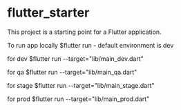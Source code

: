 # flutter_starter

This project is a starting point for a Flutter application.

To run app locally
$flutter run - default environment is dev

for dev
 $flutter run --target="lib/main_dev.dart"

 for qa
 $flutter run --target="lib/main_qa.dart"

 for stage
 $flutter run  --target="lib/main_stage.dart"

 for prod
 $flutter run --target="lib/main_prod.dart"